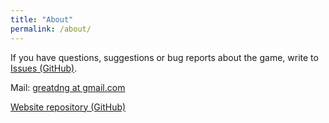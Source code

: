 ```yaml
---
title: "About"
permalink: /about/
---
```


If you have questions, suggestions or bug reports about the game, write to [Issues (GitHub)](https://github.com/GREAT-DNG/Futureal/issues).

Mail: [greatdng at gmail.com](mailto:greatdng@gmail.com)

[Website repository (GitHub)](https://github.com/GREAT-DNG/futureal-website)
